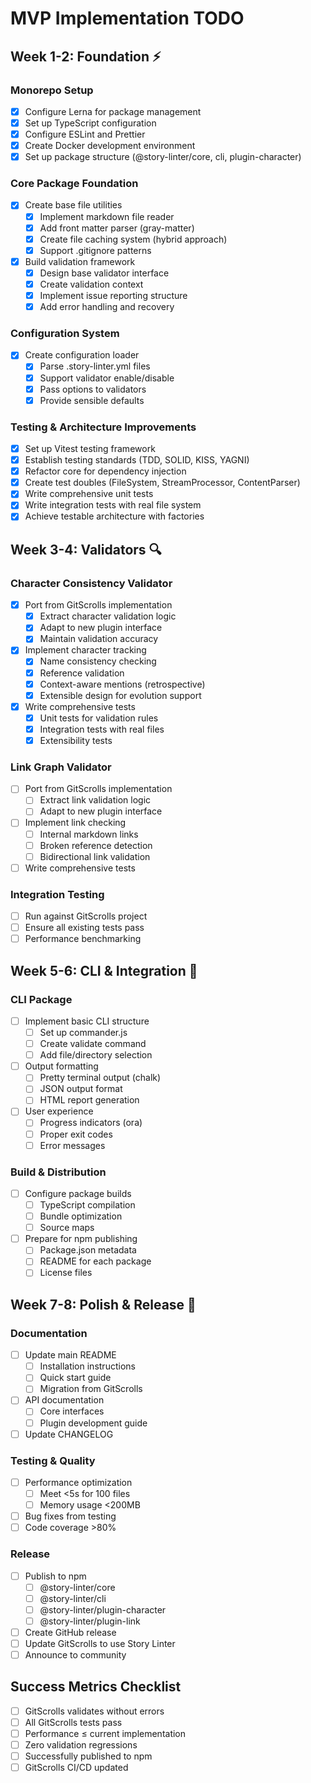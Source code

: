 # MVP Implementation TODO

## Week 1-2: Foundation ⚡️

### Monorepo Setup
- [x] Configure Lerna for package management
- [x] Set up TypeScript configuration
- [x] Configure ESLint and Prettier
- [x] Create Docker development environment
- [x] Set up package structure (@story-linter/core, cli, plugin-character)

### Core Package Foundation
- [x] Create base file utilities
  - [x] Implement markdown file reader
  - [x] Add front matter parser (gray-matter)
  - [x] Create file caching system (hybrid approach)
  - [x] Support .gitignore patterns
- [x] Build validation framework
  - [x] Design base validator interface
  - [x] Create validation context
  - [x] Implement issue reporting structure
  - [x] Add error handling and recovery

### Configuration System
- [x] Create configuration loader
  - [x] Parse .story-linter.yml files
  - [x] Support validator enable/disable
  - [x] Pass options to validators
  - [x] Provide sensible defaults

### Testing & Architecture Improvements
- [x] Set up Vitest testing framework
- [x] Establish testing standards (TDD, SOLID, KISS, YAGNI)
- [x] Refactor core for dependency injection
- [x] Create test doubles (FileSystem, StreamProcessor, ContentParser)
- [x] Write comprehensive unit tests
- [x] Write integration tests with real file system
- [x] Achieve testable architecture with factories

## Week 3-4: Validators 🔍

### Character Consistency Validator
- [x] Port from GitScrolls implementation
  - [x] Extract character validation logic
  - [x] Adapt to new plugin interface
  - [x] Maintain validation accuracy
- [x] Implement character tracking
  - [x] Name consistency checking
  - [x] Reference validation
  - [x] Context-aware mentions (retrospective)
  - [x] Extensible design for evolution support
- [x] Write comprehensive tests
  - [x] Unit tests for validation rules
  - [x] Integration tests with real files
  - [x] Extensibility tests

### Link Graph Validator
- [ ] Port from GitScrolls implementation
  - [ ] Extract link validation logic
  - [ ] Adapt to new plugin interface
- [ ] Implement link checking
  - [ ] Internal markdown links
  - [ ] Broken reference detection
  - [ ] Bidirectional link validation
- [ ] Write comprehensive tests

### Integration Testing
- [ ] Run against GitScrolls project
- [ ] Ensure all existing tests pass
- [ ] Performance benchmarking

## Week 5-6: CLI & Integration 🚀

### CLI Package
- [ ] Implement basic CLI structure
  - [ ] Set up commander.js
  - [ ] Create validate command
  - [ ] Add file/directory selection
- [ ] Output formatting
  - [ ] Pretty terminal output (chalk)
  - [ ] JSON output format
  - [ ] HTML report generation
- [ ] User experience
  - [ ] Progress indicators (ora)
  - [ ] Proper exit codes
  - [ ] Error messages

### Build & Distribution
- [ ] Configure package builds
  - [ ] TypeScript compilation
  - [ ] Bundle optimization
  - [ ] Source maps
- [ ] Prepare for npm publishing
  - [ ] Package.json metadata
  - [ ] README for each package
  - [ ] License files

## Week 7-8: Polish & Release 🎯

### Documentation
- [ ] Update main README
  - [ ] Installation instructions
  - [ ] Quick start guide
  - [ ] Migration from GitScrolls
- [ ] API documentation
  - [ ] Core interfaces
  - [ ] Plugin development guide
- [ ] Update CHANGELOG

### Testing & Quality
- [ ] Performance optimization
  - [ ] Meet <5s for 100 files
  - [ ] Memory usage <200MB
- [ ] Bug fixes from testing
- [ ] Code coverage >80%

### Release
- [ ] Publish to npm
  - [ ] @story-linter/core
  - [ ] @story-linter/cli
  - [ ] @story-linter/plugin-character
  - [ ] @story-linter/plugin-link
- [ ] Create GitHub release
- [ ] Update GitScrolls to use Story Linter
- [ ] Announce to community

## Success Metrics Checklist

- [ ] GitScrolls validates without errors
- [ ] All GitScrolls tests pass
- [ ] Performance ≤ current implementation
- [ ] Zero validation regressions
- [ ] Successfully published to npm
- [ ] GitScrolls CI/CD updated
